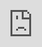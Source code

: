 class: title-slide
count: false

# Likelihood-free Markov chain Monte Carlo<br>using Approximate Likelihood Ratios

<br>

**Joeri Hermans**, .small[University of Liège]<br>
*Volodimir Begy*, .small[University of Vienna, CERN]<br>
*Gilles Louppe*, .small[University of Liège]

---
class: middle, center
# background
---
## Markov chain Monte Carlo

Consider the posterior density:

$$p(\theta\vert x) = \frac{p(\theta)p(x\vert\theta)}{p(x)}$$

Typically, the evidence $p(x)$ is intractable, but pointwise evaluations of the likelihood $p(x\vert\theta)$ are possible.

**Idea**: Approximate the posterior by creating a *chain* of *dependent* posterior samples through evaluating the transition $\theta_t \rightarrow \theta'$ using the *likelihood-ratio*.

$$
  \frac{p(\theta'\vert x)}{p(\theta_t\vert x)} =
  \frac{
    \displaystyle\frac{p(\theta')p(x\vert\theta')}{p(x)}
  }{
    \displaystyle\frac{p(\theta_t)p(x\vert\theta_t)}{p(x)}
  } =
  \frac{p(\theta')p(x\vert\theta')}{p(\theta_t)p(x\vert\theta_t)}
$$
$\rightarrow$ Does not depend on the intractable evidence $p(x)$!
---
### Metropolis-Hastings
> Initially proposed by Metropolis (1953), and later refined by Hastings (1970) to account for non-symmetric transition distributions.

**Idea**: introduce a transition distribution $q(\theta)$ to draw *proposals* $\theta'$.
<br><br><br><br>
.center.width-70[![](./figures/animation-mh.gif)]

.footnote[
- Credit: animation from stata software.
- The transition distribution is also called the proposal distribution in literature.
]
---
### Issues with parameteric transition distributions
<br>
<br>
- **Sharp transition distribution**
 - High autocorrelation
 - High acceptance rate
- **Wide transition distribution**
 - Lower acceptance rate
 - Does not necessaraly mean a low autocorrelation, e.g., high rejection rate.
- **Multimodal posterior**
 - Can the transition distribution yield proposals which jump across different modes?

<br>
<br>
**Ideally**: the transition distribution should be identical in shape to the posterior.
---
### Hamiltonian Monte Carlo
> Designing appropriate transitions are annoying, can we get rid of them?

**Idea**: model the likelihood as a potential energy surface
$$U(\theta) = -\log p(x\vert\theta),$$
and assign some kinetic energy to the current state $\theta_t$
$$K(\theta) = \frac{1}{2}m^2~~~~\text{with}~m\sim q(m).$$
<br>
$\rightarrow$ Simulate Hamiltonian dynamics to extract a proposal $\theta'$!

- Significantly smaller autocorrelation
- Ability to capture different modes
- Comes at a computational cost, but has a higher acceptance rate.

---
.footnote[Taken from: https://chi-feng.github.io/mcmc-demo/]
<iframe style="position:absolute;top:0;left:0; z-order: -1;" width="100%" height="100%" src="https://chi-feng.github.io/mcmc-demo/app.html#HamiltonianMC,banana" frameborder="0" allowfullscreen></iframe>
---
class: middle, center
# problem setting

What if the likelihood $p(x\vert\theta)$ is also intractable?
<br>
<br>
$$p(\theta\vert x) = \frac{p(\theta)\cancel{p(x\vert\theta)}}{\cancel{p(x)}}$$
---
class: middle, center
# method

**tldr**: we build a model $s(x, \theta)$ which estimates the likelihood ratio, and embed the likelihood ratio model into common MCMC samplers.
---
## Approximate likelihood ratios
When comparing two hypothesis $\theta_0$ and $\theta_1$, one can train a classifier $s$ to distinguish samples
$x \sim p(x\vert\theta_0)$ and $x \sim p(x\vert\theta_1)$. This yields the optimal probablistic classifier

$$s(x) = \frac{p(x\vert\theta_0)}{p(x\vert\theta_0) + p(x\vert\theta_1)}.$$

**Why?**
---
## Proof
Let the class labels $Y = \\\{0, 1\\\}$, then the optimal classifier $s(x)$ is
$$s(x) = \underset{\phi}{\arg\min} \mathbb{E}\_{y\vert x}\left[(y - s\_\phi(x))^2\right]$$
$$\iff \underset{\phi}{\arg\min} \mathbb{E}\_{y\vert x}\left[y^2 - 2 s\_\phi(x)y + s\_\phi(x)^2\right]$$
$$\iff \underset{\phi}{\arg\min} \cancel{\mathbb{E}\_{y\vert x}x\left[y^2\right]} - 2 s\_\phi(x)\mathbb{E}\_{y\vert x}\left[y\right] + s\_\phi(x)^2$$
Which is minimized when
$$\frac{\partial}{\partial\phi}\left[- 2 s\_\phi(x)\mathbb{E}\_{y\vert x}\left[y\right] + s\_\phi(x)^2\right] = 0.$$
Solving for $s\_\phi(x)$ yields
$$s\_\phi(x) = \mathbb{E}\_{y\vert x}\left[y\right].$$
---
## Proof
For class labels $Y = \\\{0, 1\\\}$: $~\mathbb{E}\_{y\vert x}\left[y\right] = \cancel{0 \cdot p(y=0\vert x)} + 1 \cdot p(y=1\vert x).$
Then,
$$p(y=1\vert x) = \frac{p(y=1)p(x\vert y=1)}{p(x)},$$
$$\iff \frac{p(y=1)p(x\vert y=1)}{p(y=1)p(x\vert y=1) + p(y=0)p(x\vert y=0)}.$$
Assuming an equally balanced dataset $p(y=1) = p(y=0) = \frac{1}{2}$ we obtain,
$$\frac{p(x\vert y=1)}{p(x\vert y=1) + p(x\vert y=0)}.$$
Samples with $y=1$ are $x \sim p(x\vert\theta\_0)$ and $y=0$ are $x \sim p(x\vert\theta\_1)$, then
$$s(x) = \frac{p(x\vert\theta\_0)}{p(x\vert\theta\_0) + p(x\vert\theta\_1)}$$
---
## Approximate likelihood ratios
When comparing two hypothesis $\theta_0$ and $\theta_1$, one can train a classifier $s$ to distinguish samples
$x \sim p(x\vert\theta_0)$ and $x \sim p(x\vert\theta_1)$. This yields the optimal probablistic classifier

$$s(x) = \frac{p(x\vert\theta_0)}{p(x\vert\theta_0) + p(x\vert\theta_1)}.$$

Then the likelihood ratio $r(x)$ of $p(x\vert\theta_0)$ against $p(x\vert\theta_1)$ is,

$$r(x) = \frac{p(x\vert\theta_0)}{p(x\vert\theta_1)} = \frac{s(x)}{1 - s(x)}.$$

$\rightarrow$ *Supervised classification is equivalent to likelihood ratio estimation.*

**However**, training $s$ for every *hypothesis test* is rather cumbsersome...
---
### Parameterized classifiers
Include $\theta$ as input in $s(x, \theta)$ and use a *reference hypothesis* to classify against.

$$s(x, \theta) = \frac{p(x\vert\theta)}{p(x\vert\theta) + p(x\vert\theta_\text{ref})}$$

Then the $\log r(x, \theta_0, \theta_1)$ can be written as

$$\log r(x, \theta\_0, \theta\_1) = \log\frac{p(x\vert\theta\_0)}{p(x\vert\theta\_1)}= \log\frac{p(x\vert\theta\_0)}{p(x\vert\theta\_\text{ref})} - \log\frac{p(x\vert\theta\_1)}{p(x\vert\theta\_\text{ref})}.$$

Using the optimal classifier $s(x, \theta)$,

$$\log r(x, \theta\_0, \theta\_1) = \log\frac{s(x, \theta\_0)}{1 - s(x, \theta\_0)} - \log\frac{s(x, \theta\_1)}{1 - s(x, \theta\_1)}.$$

**Problem solved?**

$\rightarrow$ What if there is no support between $p(x\vert\theta)$ and $p(x\vert\theta\_\text{ref})$?

$\rightarrow$ Adds an additional hyperparameter to the optimization algorithm.
---
### Proposed solution

**Idea**: ensure support for all $\theta \in \Theta$ during training $\rightarrow$ proper constraints.

Train the classifier to distinguish samples from $p(x\vert\theta)$ and the $p(x)$.

Under this formalism, the decision function of $s(x, \theta)$ becomes

$$s(x, \theta) = \frac{p(x\vert\theta)}{p(x\vert\theta) + p(x)}.$$

<br>
.center.width-90[![](./assets/decision.png)]
---
class: middle, center
# likelihood-free MCMC samplers
---
## Likelihood-free Metropolis-Hastings
Adapting Metropolis-Hastings into a likelihood-free alternative is quite trivial. We just have to modify the likelihood ratio evaluation from

$$\log r(O, \theta', \theta\_t) = \sum\_{x \in O} \log p(x\vert\theta') - \sum\_{x \in O} \log p(x\vert\theta_t)$$

to

$$\log r(O, \theta', \theta\_t) = \sum\_{x \in O} \log\frac{s(x,\theta')}{1 - s(x,\theta')} - \sum\_{x \in O}\log\frac{s(x,\theta\_t)}{1 - s(x,\theta\_t)}.$$

---
## Likelihood-free Hamiltonian Monte Carlo

To simulate the Hamiltonian dynamics, Hamiltonian Monte Carlo requires
$$\nabla\_\theta~U(\theta) \triangleq -\nabla\_\theta~\log p(x\vert\theta).$$
**Tricky**, we need $-\nabla\_\theta~\log p(x\vert\theta)$...

**Observation**: remember that
$$\nabla\_\theta \log p(x\vert\theta) \equiv -\frac{\nabla_\theta~p(x\vert\theta)}{p(x\vert\theta)},$$
and we have access the a *differentiable* classifier $s(x, \theta)$ (neural network).
---
Assuming an optimal classifier $s(x, \theta)$.
$$\nabla\_\theta \log p(x\vert\theta) = -\frac{\displaystyle\frac{\partial}{\partial\theta}\left[\frac{s(x, \theta)}{1 - s(x, \theta)}\right]}{\displaystyle \frac{s(x, \theta)}{1 - s(x, \theta)}}$$

$$\iff \nabla\_\theta \log p(x\vert\theta) = -\frac{\displaystyle\frac{\partial}{\partial\theta}\left[\frac{p(x\vert\theta)}{p(x)}\right]}{\displaystyle \frac{p(x\vert\theta)}{p(x)}}$$

$$\iff \nabla\_\theta \log p(x\vert\theta) = -\frac{\displaystyle\frac{1}{p(x)}\nabla\_\theta~p(x\vert\theta)}{\displaystyle\frac{1}{p(x)}p(x\vert\theta)}$$

$$\iff \nabla\_\theta \log p(x\vert\theta) = -\frac{\nabla\_\theta~p(x\vert\theta)}{p(x\vert\theta)}$$
---
class: middle
Even with approximate classifiers this still works reasonably well:

.center.width-100[![](./assets/grad_likelihood.png)]

**Interesting**: discrepancy between the closed form and approximation!
---
class: middle, center
# some results
(finally)
---
## Linear probabilistic model
<br>
<br>
.center.width-100[![](./assets/experiment_linear.png)]
<br>
Problem independent parameterized classifier $s(x, \theta)$ (trained once).
---
class: middle
.center.width-100[![](./assets/cern_atlas.png)]
---
## Particle tracker alignment
.center.width-60[![](./assets/experiment_particle.png)]
---
class: middle, center
# in practice
---
## General cooking recipe
1. Set $p(\theta)$.
2. Generate dataset $D$ of tuples $(\theta, x\_\theta)$ where $x\_\theta \sim p(x\vert\theta)$ and $\theta\sim p(\theta)$.
3. Train ensemble of $s(x, \theta)$ on $D$.
  - Save $s(x, \theta)$ at every epoch.
5. Compute the *Simulated Based Callibration* diagnostic.
6. When diagnostic fails, use approximate posterior to set new $p(\theta)$.
  - Goto 1.

<br>
<br>
**Convergence heuristic**:

Rely on the variance (over the ensemble) of the decision function.
---
class: middle, center
# future work
---
class: end-slide, center
count: false

fin
<br>
<br>
<br>
<span style="font-family: 'Raleway'; font-size: 0.7em; color: white !important;">https://joerihermans.com/papers/lfmcmc.pdf</span>
